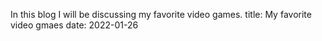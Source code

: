 In this blog I will be discussing my favorite video games.
title: My favorite video gmaes
date: 2022-01-26
